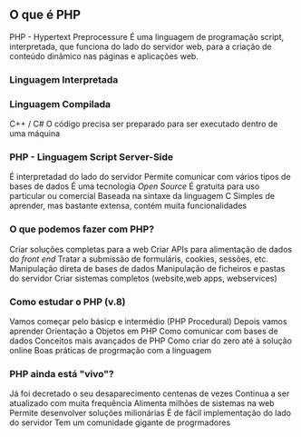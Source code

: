 ## O que é PHP

PHP - Hypertext Preprocessure
É uma linguagem de programação script, interpretada, que funciona do lado do servidor web, para a criação de conteúdo dinâmico nas páginas e aplicações web.

### Linguagem Interpretada

### Linguagem Compilada

C++ / C#
O código precisa ser preparado para ser executado dentro de uma máquina

### PHP - Linguagem Script Server-Side

É interpretadad do lado do servidor
Permite comunicar com vários tipos de bases de dados
É uma tecnologia _Open Source_
É gratuita para uso particular ou comercial
Baseada na sintaxe da linguagem C
Simples de aprender, mas bastante extensa, contém muita funcionalidades

### O que podemos fazer com PHP?

Criar soluções completas para a web
Criar APIs para alimentação de dados do _front end_
Tratar a submissão de formuláris, cookies, sessões, etc.
Manipulação direta de bases de dados
Manipulação de ficheiros e pastas do servidor
Criar sistemas completos (website,web apps, webservices)

### Como estudar o PHP (v.8)

Vamos começar pelo básicp e intermédio (PHP Procedural)
Depois vamos aprender Orientação a Objetos em PHP
Como comunicar com bases de dados
Conceitos mais avançados de PHP
Como criar do zero até à solução online
Boas práticas de progrmação com a linguagem

### PHP ainda está "vivo"?

Já foi decretado o seu desaparecimento centenas de vezes
Continua a ser atualizado com muita frequência
Alimenta milhões de sistemas na web
Permite desenvolver soluções milionárias
É de fácil implementação do lado do servidor
Tem um comunidade gigante de progrmadores
